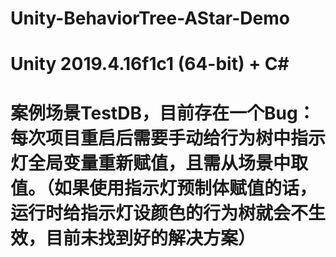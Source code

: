 # Unity-BehaviorTree-AStar-Demo
# Unity 2019.4.16f1c1 (64-bit) + C#
# 案例场景TestDB，目前存在一个Bug：每次项目重启后需要手动给行为树中指示灯全局变量重新赋值，且需从场景中取值。（如果使用指示灯预制体赋值的话，运行时给指示灯设颜色的行为树就会不生效，目前未找到好的解决方案）
